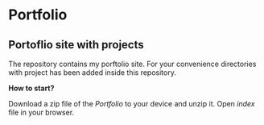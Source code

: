# Portfolio
## Portoflio site with projects

The repository contains my porftolio site. For your convenience directories with project has been added inside this repository.

**How to start?**

Download a zip file of the _Portfolio_ to your device and unzip it.
Open _index_ file in your browser.
